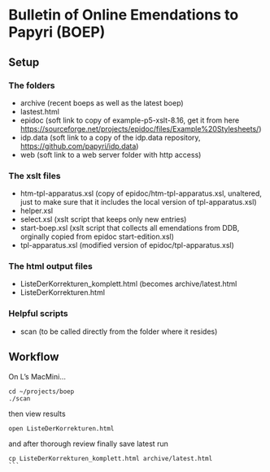 # Bulletin of Online Emendations to Papyri (BOEP)

## Setup

### The folders

*  archive (recent boeps as well as the latest boep)
  * lastest.html 
*  epidoc (soft link to copy of example-p5-xslt-8.16, get it from here  https://sourceforge.net/projects/epidoc/files/Example%20Stylesheets/)
*  idp.data (soft link to a copy of the idp.data repository,  https://github.com/papyri/idp.data)
*  web (soft link to a web server folder with http access) 

### The xslt files

* htm-tpl-apparatus.xsl (copy of epidoc/htm-tpl-apparatus.xsl, unaltered, just to make sure that it includes the local version of tpl-apparatus.xsl)
* helper.xsl
* select.xsl (xslt script that keeps only new entries)
* start-boep.xsl (xslt script that collects all emendations from DDB, orginally copied from epidoc start-edition.xsl)
* tpl-apparatus.xsl (modified version of epidoc/tpl-apparatus.xsl) 

### The html output files

* ListeDerKorrekturen_komplett.html (becomes archive/latest.html
* ListeDerKorrekturen.html 

### Helpful scripts

* scan (to be called directly from the folder where it resides) 

## Workflow

On L’s MacMini…
```
cd ~/projects/boep
./scan
```

then view results
```
open ListeDerKorrekturen.html
```

and after thorough review finally save latest run
````
cp ListeDerKorrekturen_komplett.html archive/latest.html
```


